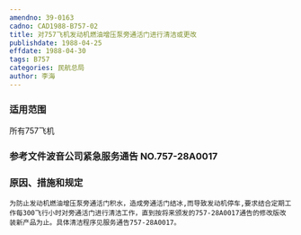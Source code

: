 ```yaml
---
amendno: 39-0163
cadno: CAD1988-B757-02
title: 对757飞机发动机燃油增压泵旁通活门进行清洁或更改
publishdate: 1988-04-25
effdate: 1988-04-30
tags: B757
categories: 民航总局
author: 李海
---
```


### 适用范围 
所有757飞机

<!--more-->
### 参考文件波音公司紧急服务通告 NO.757-28A0017 

### 原因、措施和规定 
    为防止发动机燃油增压泵旁通活门积水，造成旁通活门结冰,而导致发动机停车,要求结合定期工作每300飞行小时对旁通活门进行清洁工作，直到按将来颁发的757-28A0017通告的修改版改装新产品为止。具体清洁程序见服务通告757-28A0017。
